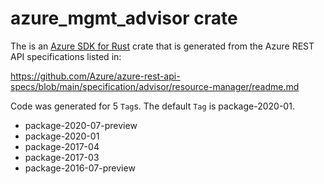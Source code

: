 # azure_mgmt_advisor crate

The is an [Azure SDK for Rust](https://github.com/Azure/azure-sdk-for-rust) crate that is generated from the Azure REST API specifications listed in:

https://github.com/Azure/azure-rest-api-specs/blob/main/specification/advisor/resource-manager/readme.md

Code was generated for 5 `Tag`s. The default `Tag` is package-2020-01.


- package-2020-07-preview
- package-2020-01
- package-2017-04
- package-2017-03
- package-2016-07-preview